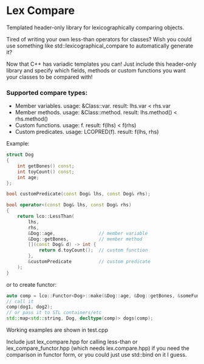 # Lex Compare

Templated header-only library for lexicographically comparing objects.

Tired of writing your own less-than operators for classes? Wish you could use
something like std::lexicographical_compare to automatically generate it?

Now that C++ has variadic templates you can! Just include this header-only
library and specify which fields, methods or custom functions you want your
classes to be compared with!

### Supported compare types:

* Member variables.  usage: &Class::var.    result: lhs.var < rhs.var
* Member methods.    usage: &Class::method. result: lhs.method() < rhs.method()
* Custom functions.  usage: f.              result: f(lhs) < f(rhs)
* Custom predicates. usage: LCOPRED(f).     result: f(lhs, rhs)

Example:
```c++
struct Dog
{
    int getBones() const;
    int toyCount() const;
    int age;
};

bool customPredicate(const Dog& lhs, const Dog& rhs);

bool operator<(const Dog& lhs, const Dog& rhs)
{
    return lco::LessThan(
        lhs,
        rhs,
        &Dog::age,                // member variable
        &Dog::getBones,           // member method
        [](const Dog& d) -> int {
            return d.toyCount();  // custom function
        },
        &customPredicate          // custom predicate
    );
}
```

or to create functor:
```c++
auto comp = lco::Functor<Dog>::make(&Dog::age, &Dog::getBones, &someFunction);
// call it
comp(dog1, dog2);
// or pass it to STL containers/etc
std::map<std::string, Dog, decltype(comp)> dogs(comp);
```

Working examples are shown in test.cpp

Include just lex_compare.hpp for calling less-than or lex_compare_functor.hpp
(which needs lex.compare.hpp) if you need the comparison in functor form,
or you could just use std::bind on it I guess.
